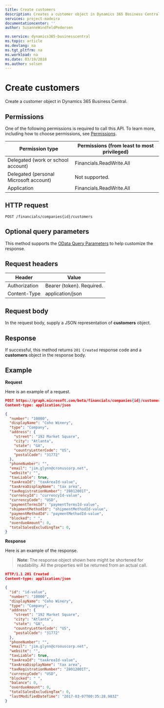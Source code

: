 ```yaml
---
title: Create customers 
description: Creates a customer object in Dynamics 365 Business Central.
services: project-madeira
documentationcenter: ''
author: SusanneWindfeldPedersen

ms.service: dynamics365-businesscentral
ms.topic: article
ms.devlang: na
ms.tgt_pltfrm: na
ms.workload: na
ms.date: 03/19/2018
ms.author: solsen
---
```


# Create customers
Create a customer object in Dynamics 365 Business Central.

## Permissions
One of the following permissions is required to call this API. To learn more, including how to choose permissions, see [Permissions](../concepts/permissions_reference.md).

|Permission type|Permissions (from least to most privileged)|
|---------------|-------------------------------------|
|Delegated (work or school account)|Financials.ReadWrite.All|
Delegated (personal Microsoft account)|	Not supported.|
Application|Financials.ReadWrite.All|

## HTTP request
```
POST /financials/companies{id}/customers
```

## Optional query parameters
This method supports the [OData Query Parameters](../../../concepts/query_parameters.md) to help customize the response.

## Request headers
|Header         |Value                    |
|---------------|-------------------------|
|Authorization  |Bearer {token}. Required.|
|Content-Type   |application/json         |

## Request body
In the request body, supply a JSON representation of **customers** object.

## Response
If successful, this method returns ```201 Created``` response code and a **customers** object in the response body.

## Example

**Request**

Here is an example of a request.

```json
POST https://graph.microsoft.com/beta/financials/companies{id}/customers
Content-type: application/json

{
  "number": "10000",
  "displayName": "Coho Winery",
  "type": "Company",
  "address": {
    "street": "192 Market Square",
    "city": "Atlanta",
    "state": "GA",
    "countryLetterCode": "US",
    "postalCode": "31772"
  },
  "phoneNumber": "",
  "email": "jim.glynn@cronuscorp.net",
  "website": "",
  "taxLiable": true,
  "taxAreaId": "taxAreaId-value",
  "taxAreaDisplayName": "tax area",
  "taxRegistrationNumber": "28012001T",
  "currencyId": "currencyId-value",
  "currencyCode": "USD",
  "paymentTermsId": "paymentTermsId-value",
  "shipmentMethodId": "shipmentMethodId-value",
  "paymentMethodId": "paymentMethodId-value",
  "blocked": " ",
  "overdueAmount": 0,
  "totalSalesExcludingTax": 0,
}

```

**Response**

Here is an example of the response. 

> **Note**: The response object shown here might be shortened for readability. All the properties will be returned from an actual call.

```json
HTTP/1.1 201 Created
Content-type: application/json

{
  "id": "id-value",
  "number": "10000",
  "displayName": "Coho Winery",
  "type": "Company",
  "address": {
    "street": "192 Market Square",
    "city": "Atlanta",
    "state": "GA",
    "countryLetterCode": "US",
    "postalCode": "31772"
  },
  "phoneNumber": "",
  "email": "jim.glynn@cronuscorp.net",
  "website": "",
  "taxLiable": true,
  "taxAreaId": "taxAreaId-value",
  "taxAreaDisplayName": "tax area",
  "taxRegistrationNumber": "28012001T",
  "currencyCode": "USD",
  "blocked": " ",
  "balance": 0,
  "overdueAmount": 0,
  "totalSalesExcludingTax": 0,
  "lastModifiedDateTime": "2017-03-07T00:35:28.983Z"
}

```

